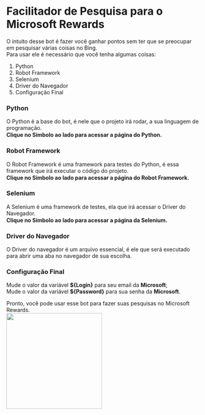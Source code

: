 # Facilitador de Pesquisa para o Microsoft Rewards
O intuito desse bot é fazer você ganhar pontos sem ter que se preocupar em pesquisar várias coisas no Bing. <br>
Para usar ele é necessário que você tenha algumas coisas: <br>
<ol>
  <li>Python</li>
  <li>Robot Framework</li>
  <li>Selenium</li>
  <li>Driver do Navegador</li>
  <li>Configuração Final</li>
</ol>
<p>
  <h3>Python</h3>
  O Python é a base do bot, é nele que o projeto irá rodar, a sua linguagem de programação. 
  <br> <strong> Clique no Simbolo ao lado para acessar a página do Python. </strong>
   <a href="https://www.python.org/downloads/"> <img src="https://cdn.icon-icons.com/icons2/2699/PNG/512/python_horizontal_logo_icon_169825.png" height="15px"> </a>
</p>
<p>
  <h3>Robot Framework</h3>
  O Robot Framework é uma framework para testes do Python, é essa framework que irá executar o código do projeto.
  <br> <strong> Clique no Simbolo ao lado para acessar a página do Robot Framework.</strong>
  <a href="https://robotframework.org/"><img src="https://res.cloudinary.com/practicaldev/image/fetch/s--aLMLGcII--/c_imagga_scale,f_auto,fl_progressive,h_420,q_auto,w_1000/https://dev-to-uploads.s3.amazonaws.com/uploads/articles/xgrx36xi5jexzmlugxg5.png" height="15px"></a>
</p>
<p>
  <h3>Selenium</h3>
  A Selenium é uma framework de testes, ela que irá acessar o Driver do Navegador.
  <br> <strong> Clique no Simbolo ao lado para acessar a página da Selenium. </strong>
  <a href="https://www.selenium.dev/downloads/"><img src="https://upload.wikimedia.org/wikipedia/commons/thumb/9/9f/Selenium_logo.svg/2560px-Selenium_logo.svg.png" height="15px"></a>
</p>
<p>
  <h3>Driver do Navegador</h3>
  O Driver do navegador é um arquivo essencial, é ele que será executado para abrir uma aba no navegador de sua escolha.
</p>
<p>
  <h3>Configuração Final</h3>
  Mude o valor da variável <strong>${Login}</strong> para seu email da <strong>Microsoft</strong>;<br>
  Mude o valor da variável <strong>${Password}</strong> para sua senha da <strong>Microsoft</strong>.
</p>
<p>
  Pronto, você pode usar esse bot para fazer suas pesquisas no Microsoft Rewards. <br>
  <img src="https://media.tenor.com/_8OFisnQxBMAAAAd/cicak-goyang.gif" width="250" height="250">
</p>
